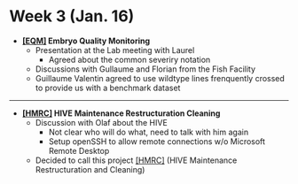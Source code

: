 # Week 3 (Jan. 16)


* **[[EQM]](EQM_project) Embryo Quality Monitoring**
   * Presentation at the Lab meeting with Laurel
     * Agreed about the common severiry notation
   * Discussions with Gullaume and Florian from the Fish Facility
   * Guillaume Valentin agreed to use wildtype lines frenquently crossed to provide us with a benchmark dataset

--------------

* **[[HMRC]](HMRC_project) HIVE Maintenance Restructuration Cleaning**
   * Discussion with Olaf about the HIVE
      * Not clear who will do what, need to talk with him again
      * Setup openSSH to allow remote connections w/o Microsoft Remote Desktop
   * Decided to call this project [[HMRC]](HMRC_project) (HIVE Maintenance Restructuration and Cleaning)

